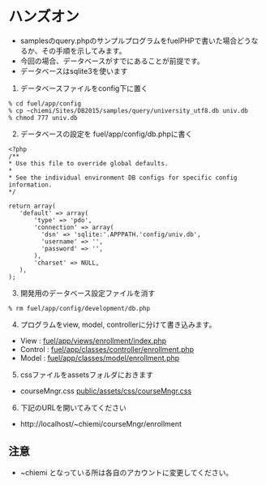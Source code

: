 # ハンズオン
 * samplesのquery.phpのサンプルプログラムをfuelPHPで書いた場合どうなるか、その手順を示してみます。
 * 今回の場合、データベースがすでにあることが前提です。
 * データベースはsqlite3を使います

1. データベースファイルをconfig下に置く
 ```
 % cd fuel/app/config
 % cp ~chiemi/Sites/DB2015/samples/query/university_utf8.db univ.db
 % chmod 777 univ.db
 ```
 
2. データベースの設定を fuel/app/config/db.phpに書く
 ```
<?php
/**
 * Use this file to override global defaults.
 *
 * See the individual environment DB configs for specific config information.
 */

return array(
	'default' => array(
		'type' => 'pdo',
		'connection' => array(
		  'dsn' => 'sqlite:'.APPPATH.'config/univ.db',
		  'username' => '',
		  'password' => '',
		),
		'charset' => NULL,
	),
);

 ```
 
3. 開発用のデータベース設定ファイルを消す
 ```
 % rm fuel/app/config/development/db.php
 ```
4. プログラムをview, model, controllerに分けて書き込みます。
 * View : [fuel/app/views/enrollment/index.php](sample/view.php)
 * Control : [fuel/app/classes/controller/enrollment.php](sample/controller.php)
 * Model : [fuel/app/classes/model/enrollment.php](sample/model.php)
5. cssファイルをassetsフォルダにおきます
 * courseMngr.css [public/assets/css/courseMngr.css](sample/courseMngr.css)
6. 下記のURLを開いてみてください
 * http://localhost/~chiemi/courseMngr/enrollment

## 注意
 * ~chiemi となっている所は各自のアカウントに変更してください。
